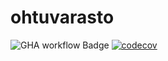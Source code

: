 # ohtuvarasto

![GHA workflow Badge](https://github.com/GlobalYam/ohtuvarasto/workflows/CI/badge.svg)
[![codecov](https://codecov.io/gh/GlobalYam/ohtuvarasto/graph/badge.svg?token=ET4K9G6K4I)](https://codecov.io/gh/GlobalYam/ohtuvarasto)
